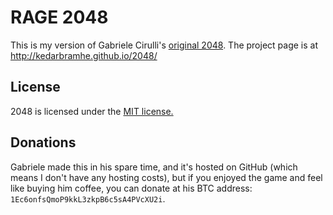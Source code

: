 # RAGE 2048
This is my version of Gabriele Cirulli's [original 2048](http://gabrielecirulli.github.io/2048/).
The project page is at http://kedarbramhe.github.io/2048/

## License
2048 is licensed under the [MIT license.](https://github.com/gabrielecirulli/2048/blob/master/LICENSE.txt)

## Donations
Gabriele made this in his spare time, and it's hosted on GitHub (which means I don't have any hosting costs), but if you enjoyed the game and feel like buying him coffee, you can donate at his BTC address: `1Ec6onfsQmoP9kkL3zkpB6c5sA4PVcXU2i`.
